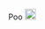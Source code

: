 Poo <img src="https://cdn.jsdelivr.net/gh/devicons/devicon/icons/csharp/csharp-plain.svg" height="20" width="20"/>
